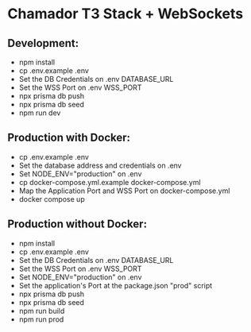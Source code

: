 # Chamador T3 Stack + WebSockets

## Development:
- npm install
- cp .env.example .env
- Set the DB Credentials on .env DATABASE_URL
- Set the WSS Port on .env WSS_PORT
- npx prisma db push
- npx prisma db seed
- npm run dev

## Production with Docker:
- cp .env.example .env
- Set the database address and credentials on .env
- Set NODE_ENV="production" on .env
- cp docker-compose.yml.example docker-compose.yml
- Map the Application Port and WSS Port on docker-compose.yml
- docker compose up

## Production without Docker:
- npm install
- cp .env.example .env
- Set the DB Credentials on .env DATABASE_URL
- Set the WSS Port on .env WSS_PORT
- Set NODE_ENV="production" on .env
- Set the application's Port at the package.json "prod" script
- npx prisma db push
- npx prisma db seed
- npm run build
- npm run prod
